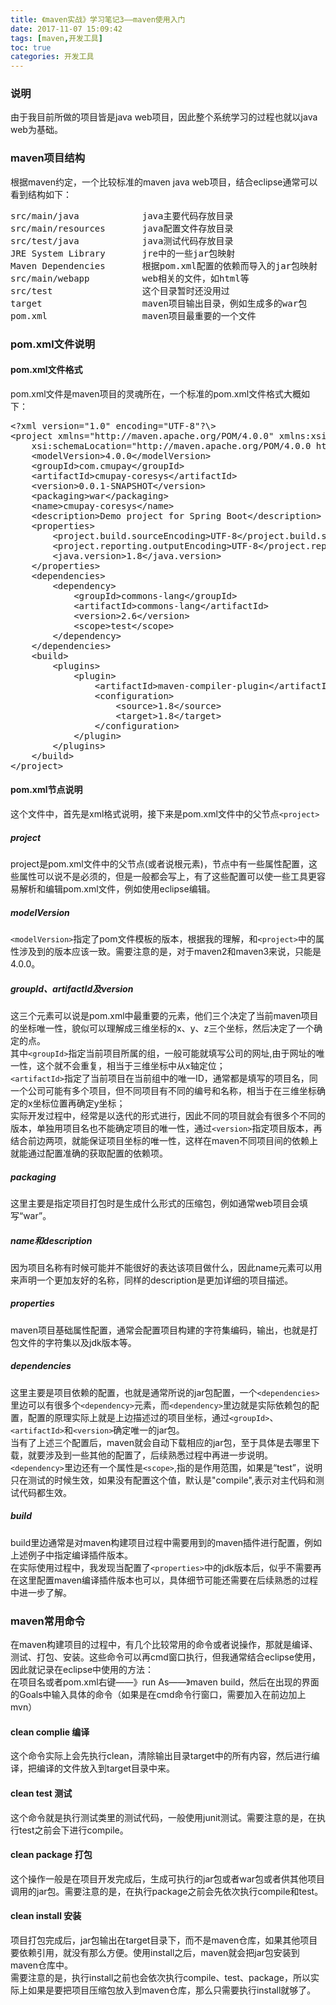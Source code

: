 ```yaml
---
title: 《maven实战》学习笔记3——maven使用入门
date: 2017-11-07 15:09:42
tags: [maven,开发工具]
toc: true
categories: 开发工具
---
```

### 说明
由于我目前所做的项目皆是java web项目，因此整个系统学习的过程也就以java web为基础。
### maven项目结构
根据maven约定，一个比较标准的maven java web项目，结合eclipse通常可以看到结构如下：
<!--more-->
<pre>
src/main/java            java主要代码存放目录
src/main/resources       java配置文件存放目录
src/test/java            java测试代码存放目录
JRE System Library       jre中的一些jar包映射
Maven Dependencies       根据pom.xml配置的依赖而导入的jar包映射
src/main/webapp          web相关的文件，如html等
src/test                 这个目录暂时还没用过
target                   maven项目输出目录，例如生成多的war包
pom.xml                  maven项目最重要的一个文件
</pre>

### pom.xml文件说明
#### pom.xml文件格式
pom.xml文件是maven项目的灵魂所在，一个标准的pom.xml文件格式大概如下：
<pre>
&lt;?xml version="1.0" encoding="UTF-8"?\>
&lt;project xmlns="http://maven.apache.org/POM/4.0.0" xmlns:xsi="http://www.w3.org/2001/XMLSchema-instance"
	xsi:schemaLocation="http://maven.apache.org/POM/4.0.0 http://maven.apache.org/xsd/maven-4.0.0.xsd"\>
	&lt;modelVersion>4.0.0&lt;/modelVersion>
	&lt;groupId>com.cmupay&lt;/groupId>
	&lt;artifactId>cmupay-coresys&lt;/artifactId>
	&lt;version>0.0.1-SNAPSHOT&lt;/version>
	&lt;packaging>war&lt;/packaging>
	&lt;name>cmupay-coresys&lt;/name>
	&lt;description>Demo project for Spring Boot&lt;/description>
	&lt;properties>
		&lt;project.build.sourceEncoding>UTF-8&lt;/project.build.sourceEncoding>
		&lt;project.reporting.outputEncoding>UTF-8&lt;/project.reporting.outputEncoding>
		&lt;java.version>1.8&lt;/java.version>
	&lt;/properties>
	&lt;dependencies>
		&lt;dependency>
			&lt;groupId>commons-lang&lt;/groupId>
			&lt;artifactId>commons-lang&lt;/artifactId>
			&lt;version>2.6&lt;/version>
			&lt;scope>test&lt;/scope>
		&lt;/dependency>
	&lt;/dependencies>
	&lt;build>
		&lt;plugins>
			&lt;plugin>
				&lt;artifactId>maven-compiler-plugin&lt;/artifactId>
				&lt;configuration>
					&lt;source>1.8&lt;/source>
					&lt;target>1.8&lt;/target>
				&lt;/configuration>
			&lt;/plugin>
		&lt;/plugins>
	&lt;/build>
&lt;/project>
</pre>
#### pom.xml节点说明
这个文件中，首先是xml格式说明，接下来是pom.xml文件中的父节点`<project>`
##### project
project是pom.xml文件中的父节点(或者说根元素)，节点中有一些属性配置，这些属性可以说不是必须的，但是一般都会写上，有了这些配置可以使一些工具更容易解析和编辑pom.xml文件，例如使用eclipse编辑。
##### modelVersion
`<modelVersion>`指定了pom文件模板的版本，根据我的理解，和`<project>`中的属性涉及到的版本应该一致。需要注意的是，对于maven2和maven3来说，只能是4.0.0。
##### groupId、artifactId及version
这三个元素可以说是pom.xml中最重要的元素，他们三个决定了当前maven项目的坐标唯一性，貌似可以理解成三维坐标的x、y、z三个坐标，然后决定了一个确定的点。</br>
其中`<groupId>`指定当前项目所属的组，一般可能就填写公司的网址,由于网址的唯一性，这个就不会重复，相当于三维坐标中从x轴定位；</br>
`<artifactId>`指定了当前项目在当前组中的唯一ID，通常都是填写的项目名，同一个公司可能有多个项目，但不同项目有不同的编号和名称，相当于在三维坐标确定的x坐标位置再确定y坐标；</br>
实际开发过程中，经常是以迭代的形式进行，因此不同的项目就会有很多个不同的版本，单独用项目名也不能确定项目的唯一性，通过`<version>`指定项目版本，再结合前边两项，就能保证项目坐标的唯一性，这样在maven不同项目间的依赖上就能通过配置准确的获取配置的依赖项。
##### packaging
这里主要是指定项目打包时是生成什么形式的压缩包，例如通常web项目会填写“war”。
##### name和description
因为项目名称有时候可能并不能很好的表达该项目做什么，因此name元素可以用来声明一个更加友好的名称，同样的description是更加详细的项目描述。
##### properties
maven项目基础属性配置，通常会配置项目构建的字符集编码，输出，也就是打包文件的字符集以及jdk版本等。
##### dependencies
这里主要是项目依赖的配置，也就是通常所说的jar包配置，一个`<dependencies>`里边可以有很多个`<dependency>`元素，而`<dependency>`里边就是实际依赖包的配置，配置的原理实际上就是上边描述过的项目坐标，通过`<groupId>`、`<artifactId>`和`<version>`确定唯一的jar包。</br>
当有了上述三个配置后，maven就会自动下载相应的jar包，至于具体是去哪里下载，就要涉及到一些其他的配置了，后续熟悉过程中再进一步说明。</br>
`<dependency>`里边还有一个属性是`<scope>`,指的是作用范围，如果是“test”，说明只在测试的时候生效，如果没有配置这个值，默认是"compile",表示对主代码和测试代码都生效。
##### build
build里边通常是对maven构建项目过程中需要用到的maven插件进行配置，例如上述例子中指定编译插件版本。</br>
在实际使用过程中，我发现当配置了`<properties>`中的jdk版本后，似乎不需要再在这里配置maven编译插件版本也可以，具体细节可能还需要在后续熟悉的过程中进一步了解。
### maven常用命令
在maven构建项目的过程中，有几个比较常用的命令或者说操作，那就是编译、测试、打包、安装。这些命令可以再cmd窗口执行，但我通常结合eclipse使用，因此就记录在eclipse中使用的方法：</br>
在项目名或者pom.xml右键——》run As——》maven build，然后在出现的界面的Goals中输入具体的命令（如果是在cmd命令行窗口，需要加入在前边加上mvn）</br>
#### clean complie 编译
这个命令实际上会先执行clean，清除输出目录target中的所有内容，然后进行编译，把编译的文件放入到target目录中来。
#### clean test 测试
这个命令就是执行测试类里的测试代码，一般使用junit测试。需要注意的是，在执行test之前会下进行compile。
#### clean package 打包
这个操作一般是在项目开发完成后，生成可执行的jar包或者war包或者供其他项目调用的jar包。需要注意的是，在执行package之前会先依次执行compile和test。
#### clean install 安装
项目打包完成后，jar包输出在target目录下，而不是maven仓库，如果其他项目要依赖引用，就没有那么方便。使用install之后，maven就会把jar包安装到maven仓库中。</br>
需要注意的是，执行install之前也会依次执行compile、test、package，所以实际上如果是要把项目压缩包放入到maven仓库，那么只需要执行install就够了。